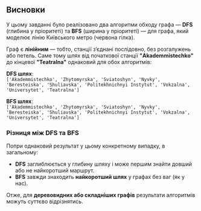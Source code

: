 ## Висновки

У цьому завданні було реалізовано два алгоритми обходу графа — **DFS** (глибина у пріоритеті) та **BFS** (ширина у пріоритеті) — для графа, який моделює лінію Київського метро (червона гілка).

Граф є **лінійним** — тобто, станції з’єднані послідовно, без розгалужень або петель. Саме тому шлях від початкової станції **"Akademmistechko"** до кінцевої **"Teatralna"** однаковий для обох алгоритмів:

**DFS шлях**:  
`['Akademmistechko', 'Zhytomyrska', 'Sviatoshyn', 'Nyvky', 'Beresteiska', 'Shuliavska', 'Politekhnichnyi Instytut', 'Vokzalna', 'Universytet', 'Teatralna']`

**BFS шлях**:  
`['Akademmistechko', 'Zhytomyrska', 'Sviatoshyn', 'Nyvky', 'Beresteiska', 'Shuliavska', 'Politekhnichnyi Instytut', 'Vokzalna', 'Universytet', 'Teatralna']`

### Різниця між DFS та BFS

Попри однаковий результат у цьому конкретному випадку, в загальному:

- **DFS** заглиблюється у глибину шляху і може першим знайти довший або не найкоротший маршрут.
- **BFS** завжди знаходить **найкоротший шлях** у графах без ваг (як у нас).

Отже, для **деревовидних або складніших графів** результати алгоритмів можуть суттєво відрізнятись.